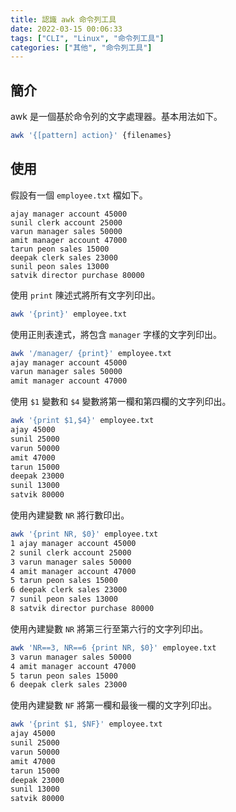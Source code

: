 ```yaml
---
title: 認識 awk 命令列工具
date: 2022-03-15 00:06:33
tags: ["CLI", "Linux", "命令列工具"]
categories: ["其他", "命令列工具"]
---
```


## 簡介

awk 是一個基於命令列的文字處理器。基本用法如下。

```BASH
awk '{[pattern] action}' {filenames}
```

## 使用

假設有一個 `employee.txt` 檔如下。

```TXT
ajay manager account 45000
sunil clerk account 25000
varun manager sales 50000
amit manager account 47000
tarun peon sales 15000
deepak clerk sales 23000
sunil peon sales 13000
satvik director purchase 80000 
```

使用 `print` 陳述式將所有文字列印出。

```BASH
awk '{print}' employee.txt
```

使用正則表達式，將包含 `manager` 字樣的文字列印出。

```BASH
awk '/manager/ {print}' employee.txt
ajay manager account 45000
varun manager sales 50000
amit manager account 47000
```

使用 `$1` 變數和 `$4` 變數將第一欄和第四欄的文字列印出。

```BASH
awk '{print $1,$4}' employee.txt
ajay 45000
sunil 25000
varun 50000
amit 47000
tarun 15000
deepak 23000
sunil 13000
satvik 80000
```

使用內建變數 `NR` 將行數印出。

```BASH
awk '{print NR, $0}' employee.txt
1 ajay manager account 45000
2 sunil clerk account 25000
3 varun manager sales 50000
4 amit manager account 47000
5 tarun peon sales 15000
6 deepak clerk sales 23000
7 sunil peon sales 13000
8 satvik director purchase 80000
```

使用內建變數 `NR` 將第三行至第六行的文字列印出。

```BASH
awk 'NR==3, NR==6 {print NR, $0}' employee.txt
3 varun manager sales 50000
4 amit manager account 47000
5 tarun peon sales 15000
6 deepak clerk sales 23000
```

使用內建變數 `NF` 將第一欄和最後一欄的文字列印出。

```BASH
awk '{print $1, $NF}' employee.txt
ajay 45000
sunil 25000
varun 50000
amit 47000
tarun 15000
deepak 23000
sunil 13000
satvik 80000
```
